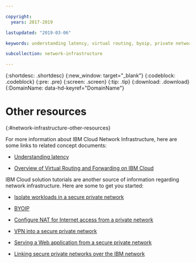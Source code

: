 ```yaml
---

copyright:
  years: 2017-2019

lastupdated: "2019-03-06"

keywords: understanding latency, virtual routing, byoip, private network, NAT

subcollection: network-infrastructure

---
```


{:shortdesc: .shortdesc}
{:new_window: target="_blank"}
{:codeblock: .codeblock}
{:pre: .pre}
{:screen: .screen}
{:tip: .tip}
{:download: .download}
{:DomainName: data-hd-keyref="DomainName"}

# Other resources
{:#network-infrastructure-other-resources}

For more information about IBM Cloud Network Infrastructure, here are some links to related concept documents:

* [Understanding latency](/docs/infrastructure/direct-link?topic=direct-link-understanding-latency)

* [Overview of Virtual Routing and Forwarding on IBM Cloud](/docs/infrastructure/direct-link?topic=direct-link-overview-of-virtual-routing-and-forwarding-vrf-on-ibm-cloud)

IBM Cloud solution tutorials are another source of information regarding network infrastructure. Here are some to get you started:

* [Isolate workloads in a secure private network](/docs/tutorials?topic=solution-tutorials-secure-network-enclosure)

* [BYOIP](/docs/tutorials?topic=solution-tutorials-byoip)

* [Configure NAT for Internet access from a private network](/docs/tutorials?topic=solution-tutorials-nat-config-private)

* [VPN into a secure private network](/docs/tutorials?topic=solution-tutorials-configuring-IPSEC-VPN)

* [Serving a Web application from a secure private network](/docs/tutorials?topic=solution-tutorials-web-app-private-network)

* [Linking secure private networks over the IBM network](/docs/tutorials?topic=solution-tutorials-vlan-spanning#)


